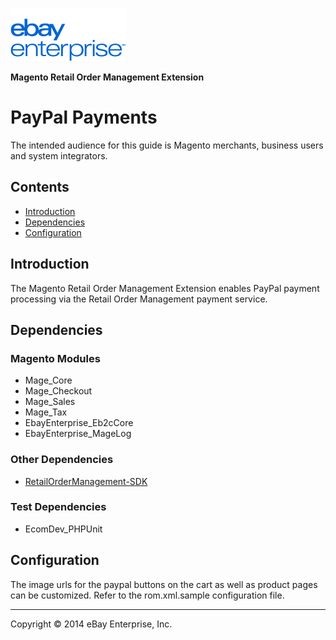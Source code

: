 ![ebay logo](../../../../../../docs/static/logo-vert.png)

**Magento Retail Order Management Extension**
# PayPal Payments

The intended audience for this guide is Magento merchants, business users and system integrators.

## Contents

- [Introduction](#introduction)
- [Dependencies](#dependencies)
- [Configuration](#configuration)

## Introduction

The Magento Retail Order Management Extension enables PayPal payment processing via the Retail Order Management payment service.

## Dependencies

### Magento Modules

- Mage_Core
- Mage_Checkout
- Mage_Sales
- Mage_Tax
- EbayEnterprise_Eb2cCore
- EbayEnterprise_MageLog

### Other Dependencies

- [RetailOrderManagement-SDK](https://github.com/eBayEnterprise/RetailOrderManagement-SDK)

### Test Dependencies

- EcomDev_PHPUnit

## Configuration

The image urls for the paypal buttons on the cart as well as product pages can be customized.
Refer to the rom.xml.sample configuration file.

- - -
Copyright © 2014 eBay Enterprise, Inc.

